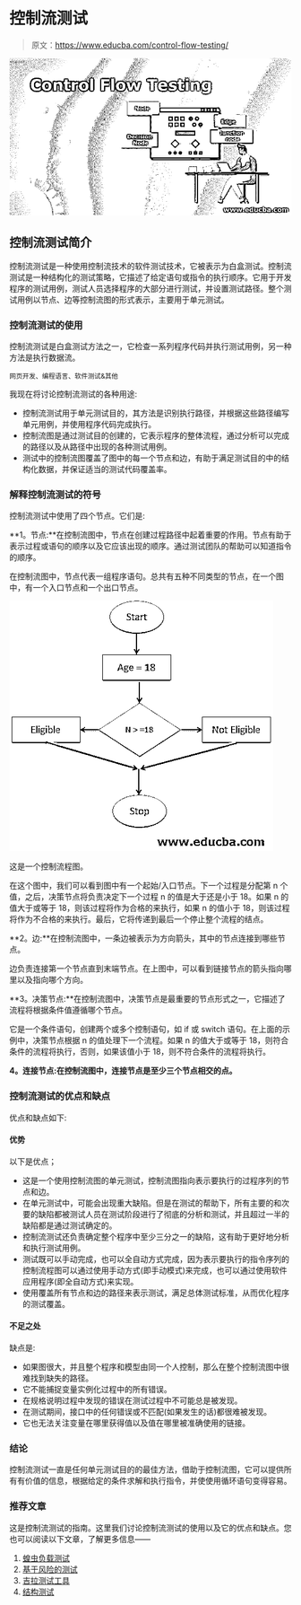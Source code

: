 # 控制流测试

> 原文：<https://www.educba.com/control-flow-testing/>

![Control Flow Testing](img/807e688407053b5f9febf409e55b9de7.png)



## 控制流测试简介

控制流测试是一种使用控制流技术的软件测试技术，它被表示为白盒测试。控制流测试是一种结构化的测试策略，它描述了给定语句或指令的执行顺序。它用于开发程序的测试用例，测试人员选择程序的大部分进行测试，并设置测试路径。整个测试用例以节点、边等控制流图的形式表示，主要用于单元测试。

### 控制流测试的使用

控制流测试是白盒测试方法之一，它检查一系列程序代码并执行测试用例，另一种方法是执行数据流。

<small>网页开发、编程语言、软件测试&其他</small>

我现在将讨论控制流测试的各种用途:

*   控制流测试用于单元测试目的，其方法是识别执行路径，并根据这些路径编写单元用例，并使用程序代码完成执行。
*   控制流图是通过测试目的创建的，它表示程序的整体流程，通过分析可以完成的路径以及从路径中出现的各种测试用例。
*   测试中的控制流图覆盖了图中的每一个节点和边，有助于满足测试目的中的结构化数据，并保证适当的测试代码覆盖率。

### 解释控制流测试的符号

控制流测试中使用了四个节点。它们是:

**1。节点:**在控制流图中，节点在创建过程路径中起着重要的作用。节点有助于表示过程或语句的顺序以及它应该出现的顺序。通过测试团队的帮助可以知道指令的顺序。

在控制流图中，节点代表一组程序语句。总共有五种不同类型的节点，在一个图中，有一个入口节点和一个出口节点。

![Control Flow Testing fowchart](img/6d93dd2c5ff4c794768f55edce333d71.png)



这是一个控制流程图。

在这个图中，我们可以看到图中有一个起始/入口节点。下一个过程是分配第 n 个值，之后，决策节点将负责决定下一个过程 n 的值是大于还是小于 18。如果 n 的值大于或等于 18，则该过程将作为合格的来执行，如果 n 的值小于 18，则该过程将作为不合格的来执行。最后，它将传递到最后一个停止整个流程的结点。

**2。边:**在控制流图中，一条边被表示为方向箭头，其中的节点连接到哪些节点。

边负责连接第一个节点直到末端节点。在上图中，可以看到链接节点的箭头指向哪里以及指向哪个方向。

**3。决策节点:**在控制流图中，决策节点是最重要的节点形式之一，它描述了流程将根据条件值遵循哪个节点。

它是一个条件语句，创建两个或多个控制语句，如 if 或 switch 语句。在上面的示例中，决策节点根据 n 的值处理下一个流程。如果 n 的值大于或等于 18，则符合条件的流程将执行，否则，如果该值小于 18，则不符合条件的流程将执行。

**4。连接节点:在控制流图中，连接节点是至少三个节点相交的点。**

### 控制流测试的优点和缺点

优点和缺点如下:

#### 优势

以下是优点；

*   这是一个使用控制流图的单元测试，控制流图指向表示要执行的过程序列的节点和边。
*   在单元测试中，可能会出现重大缺陷。但是在测试的帮助下，所有主要的和次要的缺陷都被测试人员在测试阶段进行了彻底的分析和测试，并且超过一半的缺陷都是通过测试确定的。
*   控制流测试还负责确定整个程序中至少三分之一的缺陷，这有助于更好地分析和执行测试用例。
*   测试既可以手动完成，也可以全自动方式完成，因为表示要执行的指令序列的控制流程图可以通过使用手动方式(即手动模式)来完成，也可以通过使用软件应用程序(即全自动方式)来实现。
*   使用覆盖所有节点和边的路径来表示测试，满足总体测试标准，从而优化程序的测试覆盖。

#### 不足之处

缺点是:

*   如果图很大，并且整个程序和模型由同一个人控制，那么在整个控制流图中很难找到缺失的路径。
*   它不能捕捉变量实例化过程中的所有错误。
*   在规格说明过程中发现的错误在测试过程中不可能总是被发现。
*   在测试期间，接口中的任何错误或不匹配(如果发生的话)都很难被发现。
*   它也无法关注变量在哪里获得值以及值在哪里被准确使用的链接。

### 结论

控制流测试一直是任何单元测试目的的最佳方法，借助于控制流图，它可以提供所有有价值的信息，根据给定的条件求解和执行指令，并使使用循环语句变得容易。

### 推荐文章

这是控制流测试的指南。这里我们讨论控制流测试的使用以及它的优点和缺点。您也可以阅读以下文章，了解更多信息——

1.  [蝗虫负载测试](https://www.educba.com/locust-load-testing/)
2.  [基于风险的测试](https://www.educba.com/risk-based-testing/)
3.  [吉拉测试工具](https://www.educba.com/jira-testing-tool/)
4.  [结构测试](https://www.educba.com/structural-testing/)





